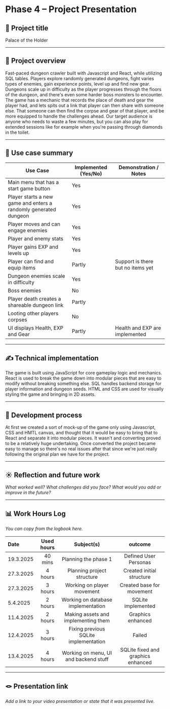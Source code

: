 # Phase 4 – Project Presentation


## 🎯 Project title

Palace of the Holder

---

## 📝 Project overview


Fast-paced dungeon crawler built with Javascript and React, while utilizing SQL tables. Players explore randomly generated dungeons, fight varies types of enemies, gain experience points, level up and find new gear. Dungeons scale up in difficulty  as the player progresses through the floors of the dungeon, and there's even some harder boss monsters to encounter. The game has a mechanic that records the place of death and gear the player had, and lets spits out a link that player can then share with someone else. That someone can then find the corpse and gear of that player, and be more equipped to handle the challenges ahead. Our target audience is anyone who needs to waste a few minutes, but you can also play for extended sessions like for example when you're passing through diamonds in the toilet.



---

## 📌 Use case summary


| Use Case | Implemented (Yes/No) | Demonstration / Notes |
|----------|----------------------|------------------------|
| Main menu that has a start game button | Yes |  |
| Player starts a new game and enters a randomly generated dungeon | Yes |  |
| Player moves and can engage enemies | Yes | |
| Player and enemy stats | Yes | |
| Player gains EXP and levels up | Yes | |
| Player can find and equip items | Partly | Support is there but no items yet |
| Dungeon enemies scale in difficulty | Yes | |
| Boss enemies | No | |
| Player death creates a shareable dungeon link | Partly | |
| Looting other players corpses | No | |
| UI displays Health, EXP and Gear | Partly | Health and EXP are implemented |



---

## ✍️ Technical implementation

The game is built using JavaScript for core gameplay logic and mechanics. React is used to break the game down into modular pieces that are easy to modify without breaking something else. SQL handles backend storage for player information and dungeon seeds. HTML and CSS are used for visually styling the game and bringing in 2D assets.

---

## 🚂 Development process

At first we created a sort of mock-up of the game only using Javascript, CSS and HMTL canvas, and thought that it would be easy to bring that to React and separate it into modular pieces. It wasn't and converting proved to be a relatively huge undertaking. Once converted the project became easy to manage so there's no real issues after that since we're just really following the original plan we have for the project.

---

## ☀️ Reflection and future work

_What worked well? What challenges did you face? What would you add or improve in the future?_



---

## 📊 Work Hours Log

_You can copy from the logbook here._

| Date  | Used hours | Subject(s) |  outcome |
| :---  |     :---:      |     :---:      |     :---:      |
| 19.3.2025 | 40 mins | Planning the phase 1  | Defined User Personas  |
| 27.3.2025 | 4 hours | Planning project structure | Created initial structure |
| 27.3.2025 | 3 hours | Working on player movement | Created base for movement |
| 5.4.2025 | 2 hours | Working on database implementation | SQLite implemented |
| 11.4.2025 | 2 hours | Making assets and implementing them | Graphics enhanced |
| 12.4.2025 | 3 hours | Fixing previous SQLite implementation | Failed |
| 13.4.2025 | 4 hours | Working on menu, UI and backend stuff | SQLite fixed and graphics enhanced |

---

## 🪢 Presentation link

_Add a link to your video presentation or state that it was presented live._
